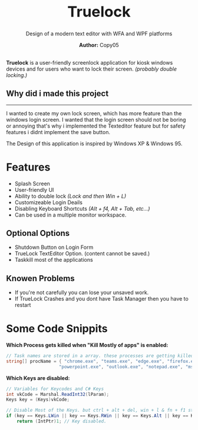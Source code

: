 

<div align="center">
<h1 style="font-size:40px">
	  <b>Truelock</b>
</h1>
<p>
	  Design of a modern text editor with WFA and WPF platforms
</p>

<b>Author:</b> Copy05
<br><br>
</div>

**Truelock** is a user-friendly screenlock application for kiosk windows devices and for users who want to lock their screen. *(probably double locking.)*

## **Why did i made this project**
---
I wanted to create my own lock screen, which has more feature than the windows login screen. I wanted that the login screen should not be boring or annoying that's why i implemented the Texteditor feature but for safety features i didnt implement the save button. 

The Design of this application is inspired by Windows XP & Windows 95.

# Features

- Splash Screen
- User-friendly UI
- Ability to double lock *(Lock and then Win + L)*
- Customizeable Login Deails
- Disabling Keyboard Shortcuts *(Alt + f4, Alt + Tab, etc...)*
- Can be used in a multiple monitor workspace.

Optional Options
-
- Shutdown Button on Login Form
- TrueLock TextEditor Option. (content cannot be saved.)
- Taskkill most of the applications

Knowen Problems
-
- If you're not carefully you can lose your unsaved work.
- If TrueLock Crashes and you dont have Task Manager then you have to restart


# Some Code Snippits

**Which Process gets killed when "Kill Mostly of apps" is enabled:** 
```cs
// Task names are stored in a array. these processes are getting killed if it's enabled
string[] procName = { "chrome.exe", "teams.exe", "edge.exe", "firefox.exe", "word.exe", "excel.exe", "code.exe", 
                    "powerpoint.exe", "outlook.exe", "notepad.exe", "mspaint.exe", "powershell.exe", "minecraft.exe", "access.exe" };
```

**Which Keys are disabled:**
```cs
// Variables for Keycodes and C# Keys
int vkCode = Marshal.ReadInt32(lParam);
Keys key = (Keys)vkCode;

// Disable Most of the Keys. but ctrl + alt + del, win + l & fn + f1 still works and cannot be suppressed!
if (key == Keys.LWin || key == Keys.RWin || key == Keys.Alt || key == Keys.Tab || key == Keys.LControlKey || key == Keys.RControlKey || key == Keys.Delete || key == Keys.Escape || key == Keys.Control && key == Keys.Alt && key == Keys.Delete || key == Keys.Alt && key == Keys.Escape || key == Keys.LControlKey && key == Keys.Alt && key == Keys.Delete || key == Keys.RControlKey && key == Keys.Alt && key == Keys.Delete || key == Keys.VolumeUp || key == Keys.VolumeDown || key == Keys.VolumeDown || key == Keys.F4 || key == Keys.LWin && key == Keys.L || key == Keys.Print || key == Keys.Sleep || key == Keys.F11 || key == Keys.F1)
    return (IntPtr)1; // Key disabled. 
```